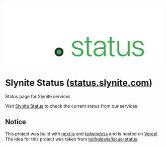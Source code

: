 <p align="center">
    <img src="./public/logo-with-text.png">
</p>

# Slynite Status ([status.slynite.com](https://status.slynite.com))

Status page for Slynite services

Visit [Slynite Status](https://status.slynite.com/) to check the current status from our services.

## Notice
This project was build with [next.js](https://nextjs.org) and [tailwindcss](https://tailwindcss.com) and is hosted on [Vercel](https://vercel.com/legal/privacy-policy). The idea for this project was taken from [tadhglewis/issue-status](
https://github.com/tadhglewis/issue-status).
